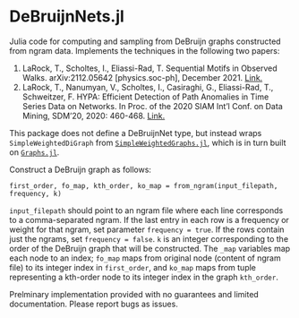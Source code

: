 # DeBruijnNets.jl

Julia code for computing and sampling from DeBruijn graphs constructed from ngram data. Implements the techniques in the following two papers:


1. LaRock, T., Scholtes, I., Eliassi-Rad, T. Sequential Motifs in Observed Walks. arXiv:2112.05642 [physics.soc-ph], December 2021. [Link.](https://arxiv.org/abs/2112.05642)
2. LaRock, T., Nanumyan, V., Scholtes, I., Casiraghi, G., Eliassi-Rad, T., Schweitzer, F. HYPA: Efficient Detection of Path Anomalies in Time Series Data on Networks. In Proc. of the 2020 SIAM Int’l Conf. on Data Mining, SDM’20, 2020: 460-468. [Link.](https://epubs.siam.org/doi/abs/10.1137/1.9781611976236.52)


This package does not define a DeBruijnNet type, but instead wraps `SimpleWeightedDiGraph` from [`SimpleWeightedGraphs.jl`](https://github.com/JuliaGraphs/SimpleWeightedGraphs.jl), which is in turn built on [`Graphs.jl`](https://github.com/JuliaGraphs/Graphs.jl).

Construct a DeBruijn graph as follows:
```
first_order, fo_map, kth_order, ko_map = from_ngram(input_filepath, frequency, k)
```

`input_filepath` should point to an ngram file where each line corresponds to a comma-separated ngram. If the last entry in each row is a frequency or weight for that ngram, set parameter `frequency = true`. If the rows contain just the ngrams, set `frequency = false`. `k` is an integer corresponding to the order of the DeBruijn graph that will be constructed. The `_map` variables map each node to an index; `fo_map` maps from original node (content of ngram file) to its integer index in `first_order`, and `ko_map` maps from tuple representing a kth-order node to its integer index in the graph `kth_order`. 

Prelminary implementation provided with no guarantees and limited documentation. Please report bugs as issues.
